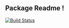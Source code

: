 ## Package Readme !

[![Build Status](https://travis-ci.org/sofienealouini/tsnn.svg?branch=master)](https://travis-ci.org/sofienealouini/tsnn)